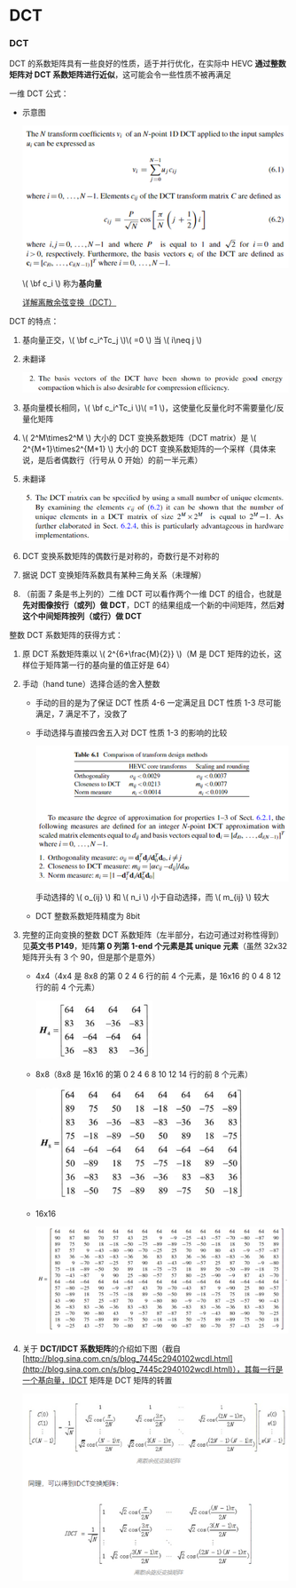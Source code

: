 # DCT

### DCT

DCT 的系数矩阵具有一些良好的性质，适于并行优化，在实际中 HEVC **通过整数矩阵对 DCT 系数矩阵进行近似**，这可能会令一些性质不被再满足

一维 DCT 公式：

- 示意图

    ![5_2_DCT_0](<markdown_images/5_2_DCT_0.png>)

    \\( \bf c_i \\) 称为**基向量**

    [详解离散余弦变换（DCT）](https://zhuanlan.zhihu.com/p/85299446)

DCT 的特点：

1. 基向量正交，\\( \bf c_i^Tc_j \\)\\( =0 \\) 当  \\( i\neq j \\)
2. 未翻译

    ![5_2_DCT_1](<markdown_images/5_2_DCT_1.png>)

3. 基向量模长相同，\\( \bf c_i^Tc_i \\)\\( =1 \\)，这使量化反量化时不需要量化/反量化矩阵
4. \\( 2^M\times2^M \\) 大小的 DCT 变换系数矩阵（DCT matrix）是 \\( 2^{M+1}\times2^{M+1} \\) 大小的 DCT 变换系数矩阵的一个采样（具体来说，是后者偶数行（行号从 0 开始）的前一半元素）
5. 未翻译

    ![5_2_DCT_2](<markdown_images/5_2_DCT_2.png>)

6. DCT 变换系数矩阵的偶数行是对称的，奇数行是不对称的
7. 据说 DCT 变换矩阵系数具有某种三角关系（未理解）
8. （前面 7 条是书上列的）二维 DCT 可以看作两个一维 DCT 的组合，也就是**先对图像按行（或列）做 DCT**，DCT 的结果组成一个新的中间矩阵，然后**对这个中间矩阵按列（或行）做 DCT**

整数 DCT 系数矩阵的获得方式：

1. 原 DCT 系数矩阵乘以 \\( 2^{6+\frac{M}{2}} \\)（M 是 DCT 矩阵的边长，这样位于矩阵第一行的基向量的值正好是 64）
2. 手动（hand tune）选择合适的舍入整数
    - 手动的目的是为了保证 DCT 性质 4-6 一定满足且 DCT 性质 1-3 尽可能满足，7 满足不了，没救了
    - 手动选择与直接四舍五入对 DCT 性质 1-3 的影响的比较

        ![5_2_DCT_3](<markdown_images/5_2_DCT_3.png>)

        手动选择的 \\( o_{ij} \\)  和 \\( n_i \\) 小于自动选择，而 \\( m_{ij} \\) 较大

    - DCT 整数系数矩阵精度为 8bit
3. 完整的正向变换的整数 DCT 系数矩阵（左半部分，右边可通过对称性得到）见**英文书 P149**，矩阵**第 0 列第 1-end 个元素是其 unique 元素**（虽然 32x32 矩阵开头有 3 个 90，但是那个是意外） 
    - 4x4（4x4 是 8x8 的第 0 2 4 6 行的前 4 个元素，是 16x16 的 0 4 8 12 行的前 4 个元素）

        ![5_2_DCT_4](<markdown_images/5_2_DCT_4.png>)

    - 8x8（8x8 是 16x16 的第 0 2 4 6 8 10 12 14 行的前 8 个元素）

        ![5_2_DCT_5](<markdown_images/5_2_DCT_5.png>)

    - 16x16

        ![5_2_DCT_6](<markdown_images/5_2_DCT_6.png>)

4. 关于 **DCT/IDCT 系数矩阵**的介绍如下图（截自 [http://blog.sina.com.cn/s/blog_7445c2940102wcdl.html](http://blog.sina.com.cn/s/blog_7445c2940102wcdl.html)），其每一行是一个基向量，IDCT 矩阵是 DCT 矩阵的转置

    ![5_2_DCT_7](<markdown_images/5_2_DCT_7.png>)